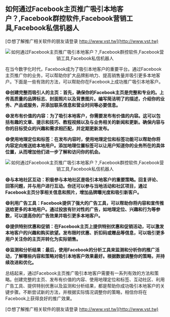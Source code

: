 ## **如何通过Facebook主页推广吸引本地客户？,Facebook群控软件,Facebook营销工具,Facebook私信机器人**

[😍想了解推广相关软件的朋友请登录 http://www.vst.tw](http://www.vst.tw)

 <center><img src="https://vst.tw/MP4/tuiguang/png/6.png" alt="如何通过Facebook主页推广吸引本地客户？,Facebook群控软件,Facebook营销工具,Facebook私信机器人"></center>

在当今数字化时代，Facebook成为了吸引本地客户的重要平台。通过Facebook主页推广你的业务，可以帮助你扩大品牌影响力、提高销售量并吸引更多本地客户。下面是一些有效的方法，可以帮助你在Facebook上成功推广吸引本地客户。

**😄创建完整而吸引人的主页：首先，确保你的Facebook主页是完整和专业的。上传高质量的品牌标志、封面照片以及背景图片。编写简洁明了的描述，介绍你的业务、产品或服务，并添加联系信息和营业时间等必要信息。**

**😄发布有价值的内容：为了吸引本地客户，你需要发布有价值的内容。这可以包括有趣的文章、提示和技巧、教程视频以及与业务相关的新闻和更新。确保内容与你的目标受众的兴趣和需求相匹配，并定期更新发布。**

**😄使用地理定位和标签：在发布内容时，使用地理定位和标签功能可以帮助你将内容定向推送给本地用户。添加地理位置标签可以让用户知道你的业务所在的具体位置，从而增加他们进一步了解和访问你的机会。**

 <center><img src="https://vst.tw/MP4/tuiguang/png/4.png" alt="如何通过Facebook主页推广吸引本地客户？,Facebook群控软件,Facebook营销工具,Facebook私信机器人"></center>

**😄与本地社区互动：积极参与本地社区是吸引本地客户的重要策略。回复评论、回答问题，并与用户进行互动。你还可以参与当地活动和社区项目，通过Facebook主页分享相关信息和照片，增加品牌曝光度和吸引新客户。**

**😄利用广告工具：Facebook提供了强大的广告工具，可以帮助你将内容和宣传推送给更多的本地用户。通过投放有针对性的广告，如地理定位、兴趣和行为等参数，可以提高你的广告效果并吸引更多本地客户。**

**😄提供特别优惠和促销：在Facebook主页上提供特别优惠和促销活动，可以激发本地客户的兴趣和购买欲望。发布限时优惠、折扣码或赠品等信息，可以吸引更多用户关注你的主页并转化为实际销售。**

**😄监测和分析结果：最后，使用Facebook的分析工具来监测和分析你的推广活动，了解哪些内容和策略对吸引本地客户效果最好。根据数据调整你的策略，并持续改进和优化。**

总结起来，通过Facebook主页推广吸引本地客户需要有一系列有效的方法和策略。创建完整的主页、发布有价值的内容、使用地理定位和标签、互动社区、利用广告工具、提供特别优惠以及监测和分析结果，都是帮助你成功吸引本地客户的关键步骤。不断尝试新的方法，并根据实际情况调整你的策略，相信你将在Facebook上获得良好的推广效果。

[😍想了解推广相关软件的朋友请登录 http://www.vst.tw](http://www.vst.tw)



